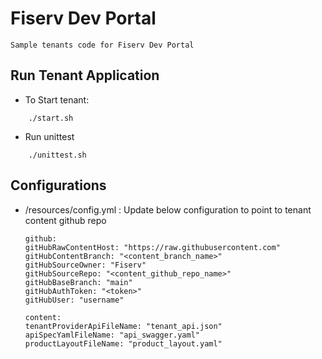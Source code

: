 # Fiserv Dev Portal

    Sample tenants code for Fiserv Dev Portal

## Run Tenant Application
- To Start tenant:
```Shell
    ./start.sh
```
- Run unittest
```Shell
    ./unittest.sh
```

## Configurations
- /resources/config.yml : Update below configuration to point to tenant content github repo
    ```Shell 
  github:
    gitHubRawContentHost: "https://raw.githubusercontent.com"
    gitHubContentBranch: "<content_branch_name>"
    gitHubSourceOwner: "Fiserv"
    gitHubSourceRepo: "<content_github_repo_name>"
    gitHubBaseBranch: "main"
    gitHubAuthToken: "<token>"
    gitHubUser: "username"
  
  content:
    tenantProviderApiFileName: "tenant_api.json"
    apiSpecYamlFileName: "api_swagger.yaml"
    productLayoutFileName: "product_layout.yaml"
    ```
